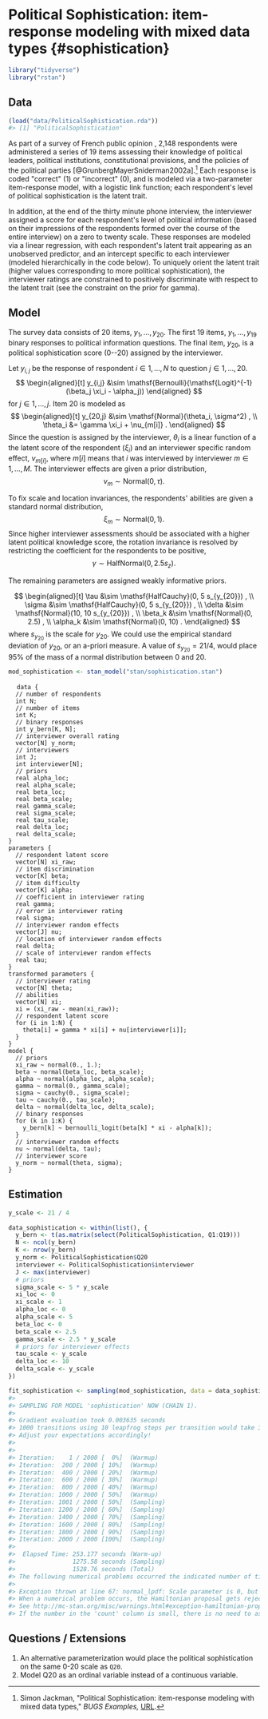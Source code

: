 
# Political Sophistication: item-response modeling with mixed data types {#sophistication}


```r
library("tidyverse")
library("rstan")
```


## Data


```r
(load("data/PoliticalSophistication.rda"))
#> [1] "PoliticalSophistication"
```

As part of a survey of French public opinion , 2,148 respondents were administered a series of 19 items assessing their knowledge of political leaders, political institutions, constitutional provisions, and the policies of the political parties [@GrunbergMayerSniderman2002a].[^sophistication-src]
Each response is coded "correct" (1) or "incorrect" (0), and is modeled via a two-parameter item-response model, with a logistic link function; each respondent's level of political sophistication is the latent trait.

In addition, at the end of the thirty minute phone interview, the interviewer assigned a score for each respondent's level of political information (based on their impressions of the respondents formed over the course of the entire interview) on a zero to twenty scale. These responses are modeled via a linear regression, with each respondent's latent trait appearing as an unobserved predictor, and an intercept specific to each interviewer (modeled hierarchically in the code below). To uniquely orient the latent trait (higher values corresponding to more political sophistication),  the interviewer ratings are constrained to positively discriminate with respect to the latent trait (see the constraint on the prior for gamma).


## Model

The survey data consists of 20 items, $y_1, \dots, y_20$. The first 19 items, $y_1, \dots, y_19$ binary responses to political information questions.
The final item, $y_20$, is a political sophistication score (0--20) assigned by the interviewer.

Let $y_{i,j}$ be the response of respondent $i \in 1, \dots, N$ to question $j \in 1, \dots, 20$.
$$
\begin{aligned}[t]
y_{i,j} &\sim \mathsf{Bernoulli}(\mathsf{Logit}^{-1}(\beta_j \xi_i - \alpha_j)) 
\end{aligned}
$$
for $j \in 1, \dots, j$.
Item 20 is modeled as
$$
\begin{aligned}[t]
y_{20,j} &\sim \mathsf{Normal}(\theta_i, \sigma^2) , \\
\theta_i &= \gamma \xi_i + \nu_{m[i]} .
\end{aligned}
$$
Since the question is assigned by the interviewer, $\theta_i$ is a linear function of a the latent score of the respondent ($\xi_i$) and an interviewer specific random effect, $\nu_{m[i]}$, where $m[i]$ means that $i$ was interviewed by interviewer $m \in 1, \dots, M$.
The interviewer effects are given a prior distribution, 
$$
\nu_m \sim \mathsf{Normal}(0, \tau)  .
$$

To fix scale and location invariances, the respondents' abilities are given a standard normal distribution, 
$$
\xi_m \sim \mathsf{Normal}(0, 1) .
$$
Since higher interviewer assessments should be associated with a higher latent political knowledge score, the rotation invariance is resolved by restricting the coefficient for the respondents to be positive, 
$$
\gamma \sim \mathsf{HalfNormal}(0, 2.5 s_z) .
$$

The remaining parameters are assigned weakly informative priors.

$$
\begin{aligned}[t]
\tau &\sim \mathsf{HalfCauchy}(0, 5 s_{y_{20}}) , \\
\sigma &\sim \mathsf{HalfCauchy}(0, 5 s_{y_{20}})  , \\
\delta &\sim \mathsf{Normal}(10, 10 s_{y_{20}}) , \\
\beta_k &\sim \mathsf{Normal}(0, 2.5) , \\
\alpha_k &\sim \mathsf{Normal}(0, 10) .
\end{aligned}
$$
where $s_{y_{20}}$ is the scale for $y_20$.
We could use the empirical standard deviation of $y_20$, or an a-priori measure.
A value of $s_{y_{20}} = 21 / 4$, would place 95% of the mass of a normal distribution between 0 and 20.


```r
mod_sophistication <- stan_model("stan/sophistication.stan")
```
<pre>
  <code class="stan">data {
  // number of respondents
  int N;
  // number of items
  int K;
  // binary responses
  int<lower = 0, upper = 1> y_bern[K, N];
  // interviewer overall rating
  vector[N] y_norm;
  // interviewers
  int J;
  int<lower = 1, upper = J> interviewer[N];
  // priors
  real alpha_loc;
  real<lower = 0.> alpha_scale;
  real beta_loc;
  real<lower = 0.> beta_scale;
  real<lower = 0.> gamma_scale;
  real<lower = 0.> sigma_scale;
  real<lower = 0.> tau_scale;
  real delta_loc;
  real delta_scale;
}
parameters {
  // respondent latent score
  vector[N] xi_raw;
  // item discrimination
  vector[K] beta;
  // item difficulty
  vector[K] alpha;
  // coefficient in interviewer rating
  real<lower = 0.> gamma;
  // error in interviewer rating
  real<lower = 0.> sigma;
  // interviewer random effects
  vector[J] nu;
  // location of interviewer random effects
  real delta;
  // scale of interviewer random effects
  real<lower = 0.> tau;
}
transformed parameters {
  // interviewer rating
  vector[N] theta;
  // abilities
  vector[N] xi;
  xi = (xi_raw - mean(xi_raw));
  // respondent latent score
  for (i in 1:N) {
    theta[i] = gamma * xi[i] + nu[interviewer[i]];
  }
}
model {
  // priors
  xi_raw ~ normal(0., 1.);
  beta ~ normal(beta_loc, beta_scale);
  alpha ~ normal(alpha_loc, alpha_scale);
  gamma ~ normal(0., gamma_scale);
  sigma ~ cauchy(0., sigma_scale);
  tau ~ cauchy(0., tau_scale);
  delta ~ normal(delta_loc, delta_scale);
  // binary responses
  for (k in 1:K) {
    y_bern[k] ~ bernoulli_logit(beta[k] * xi - alpha[k]);
  }
  // interviewer random effects
  nu ~ normal(delta, tau);
  // interviewer score
  y_norm ~ normal(theta, sigma);
}</code>
</pre>


## Estimation


```r
y_scale <- 21 / 4
  
data_sophistication <- within(list(), {
  y_bern <- t(as.matrix(select(PoliticalSophistication, Q1:Q19)))
  N <- ncol(y_bern)
  K <- nrow(y_bern)
  y_norm <- PoliticalSophistication$Q20
  interviewer <- PoliticalSophistication$interviewer
  J <- max(interviewer)
  # priors
  sigma_scale <- 5 * y_scale
  xi_loc <- 0
  xi_scale <- 1
  alpha_loc <- 0
  alpha_scale <- 5
  beta_loc <- 0
  beta_scale <- 2.5
  gamma_scale <- 2.5 * y_scale
  # priors for interviewer effects
  tau_scale <- y_scale
  delta_loc <- 10
  delta_scale <- y_scale
})
```


```r
fit_sophistication <- sampling(mod_sophistication, data = data_sophistication, init = 0, chains = 1)
#> 
#> SAMPLING FOR MODEL 'sophistication' NOW (CHAIN 1).
#> 
#> Gradient evaluation took 0.003635 seconds
#> 1000 transitions using 10 leapfrog steps per transition would take 36.35 seconds.
#> Adjust your expectations accordingly!
#> 
#> 
#> Iteration:    1 / 2000 [  0%]  (Warmup)
#> Iteration:  200 / 2000 [ 10%]  (Warmup)
#> Iteration:  400 / 2000 [ 20%]  (Warmup)
#> Iteration:  600 / 2000 [ 30%]  (Warmup)
#> Iteration:  800 / 2000 [ 40%]  (Warmup)
#> Iteration: 1000 / 2000 [ 50%]  (Warmup)
#> Iteration: 1001 / 2000 [ 50%]  (Sampling)
#> Iteration: 1200 / 2000 [ 60%]  (Sampling)
#> Iteration: 1400 / 2000 [ 70%]  (Sampling)
#> Iteration: 1600 / 2000 [ 80%]  (Sampling)
#> Iteration: 1800 / 2000 [ 90%]  (Sampling)
#> Iteration: 2000 / 2000 [100%]  (Sampling)
#> 
#>  Elapsed Time: 253.177 seconds (Warm-up)
#>                1275.58 seconds (Sampling)
#>                1528.76 seconds (Total)
#> The following numerical problems occurred the indicated number of times on chain 1
#>                                                                                  count
#> Exception thrown at line 67: normal_lpdf: Scale parameter is 0, but must be > 0!     1
#> When a numerical problem occurs, the Hamiltonian proposal gets rejected.
#> See http://mc-stan.org/misc/warnings.html#exception-hamiltonian-proposal-rejected
#> If the number in the 'count' column is small, there is no need to ask about this message on stan-users.
```


## Questions / Extensions

1. An alternative parameterization would place the political sophistication on the same 0-20 scale as `Q20`. 
2. Model Q20 as an ordinal variable instead of a continuous variable.

[^sophistication-src]: Simon Jackman, "Political Sophistication: item-response modeling with mixed data types," *BUGS Examples,* [URL](https://web-beta.archive.org/web/*/http://jackman.stanford.edu:80/mcmc/sophistication2002.odc).
